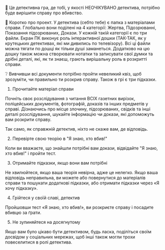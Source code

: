 📝 Це детективна гра, де тобі, у якості <spoiler>НЕОЧІКУВАНО</spoiler> детектива, потрібно буде вирішити справу про вбивство.

📏 Коротко про проект. 
У детектива (себто тебе) є папка з матеріалами справи. Глобально вони поділені на 4 категорії: Жертва, Підозрюванні, Показання підозрюваних, Докази. У кожній такій категорії є по три файли. Екран ПК виконує роль інтерактивної дошки (ТАК-ТАК, як у крутецьких детективах, які ми дивились по телевізору). Всі ці файли можна тягати по дошці як тільки душі заманеться. Додатково на цю дошку також можна створювати нотатки та записувати свої думки та дрібні деталі, які, як ти знаєш, грають вирішальну роль в розкритті справи.

❔ Вивчивши всі документи потрібно пройти невеликий квіз, щоб зрозуміти, чи правильно ти розкрив справу. Також в грі є три підказки.

1. Прочитайте матеріал справи

Почніть своє розслідування з читання ВСІХ газетних вирізок, поліцейських документів, фотографій, доказів та інших предметів у справі. Дізнаючись про місце злочину, підозрюваних, свідків та інші деталі розслідування, шукайте інформацію чи докази, які допоможуть вам розкрити справу.

Так само, як справжній детектив, ніхто не скаже вам, де відповідь.

2. Перевірте свою теорію в "Я знаю, хто вбив!"

Коли ви вважаєте, що знайшли потрібні вам докази, відвідайте "Я знаю, хто вбив!" і пройти тест.

3. Отримайте підказки, якщо вони вам потрібні

Не хвилюйтеся, якщо ваша теорія невірна, адже це нелегко. Якщо ваша відповідь неправильна, ви можете або повернутися до матеріалів справи та пошукати додаткові підказки, або отримати підказки через «Я хочу підказку».

4. Грійтеся у своїй славі, детектив

Пройшовши тест «Я знаю, хто вбив!», ви розкриєте справу і посадите вбивцю за ґрати.

5. Не зупиняйтеся на досягнутому

Якщо вам було цікаво бути детективом, будь ласка, поділіться своїм досвідом у соціальних мережах, щоб інші також могли трохи повеселитися в ролі детектива.
